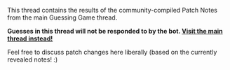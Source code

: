 This thread contains the results of the community-compiled Patch Notes from the main Guessing Game thread.

**Guesses in this thread will not be responded to by the bot. [Visit the main thread instead!](#main-reddit-thread)**

Feel free to discuss patch changes here liberally (based on the currently revealed notes! :)
